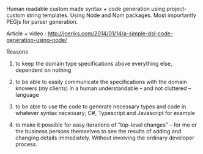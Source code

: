 Human readable custom made syntax + code generation using project-custom string templates. Using Node and Npm packages. Most importantly PEGjs for parser generation. 

Article + video : http://joeriks.com/2014/01/14/a-simple-dsl-code-generation-using-node/

Reasons

1) to keep the domain type specifications above everything else, dependent on nothing

2) to be able to easily communicate the specifications with the domain knowers (my clients) in a human understandable – and not cluttered – language

3) to be able to use the code to generate necessary types and code in whatever syntax necessary; C#, Typescript and Javascript for example

4) to make it possible for easy iterations of “top-level changes” – for me or the business persons themselves to see the results of adding and changing details immediately. Without involving the ordinary developer process.